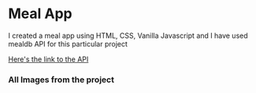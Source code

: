 <html>
<head></head>

<body>
<h1>Meal App</h1>

<p>I created a meal app using HTML, CSS, Vanilla Javascript and I have used mealdb API for this particular project</p>

<a href="https://www.themealdb.com/api.php">Here's the link to the API</a>

<h3>All Images from the project</h3>
<img src="ProjectImages/Screenshot (8) />



</body>
</html>
